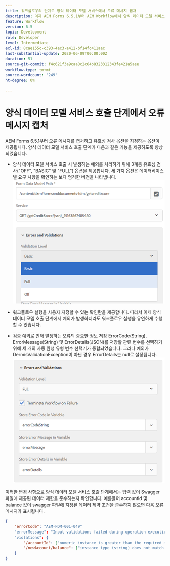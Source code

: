 ```yaml
---
title: 워크플로우의 단계로 양식 데이터 모델 서비스에서 오류 메시지 캡처
description: 이제 AEM Forms 6.5.1부터 AEM Workflow에서 양식 데이터 모델 서비스 호출 을 단계로 사용할 때 생성된 오류 메시지를 캡처할 수 있습니다. 워크플로.
feature: Workflow
version: 6.5
topic: Development
role: Developer
level: Intermediate
exl-id: 8cae155c-c393-4ac3-a412-bf14fc411aac
last-substantial-update: 2020-06-09T00:00:00Z
duration: 51
source-git-commit: f4c621f3a9caa8c2c64b8323312343fe421a5aee
workflow-type: tm+mt
source-wordcount: '249'
ht-degree: 0%

---
```


# 양식 데이터 모델 서비스 호출 단계에서 오류 메시지 캡처

AEM Forms 6.5.1부터 오류 메시지를 캡처하고 유효성 검사 옵션을 지정하는 옵션이 제공됩니다. 양식 데이터 모델 서비스 호출 단계가 다음과 같은 기능을 제공하도록 향상되었습니다.

* 양식 데이터 모델 서비스 호출 시 발생하는 예외를 처리하기 위해 3계층 유효성 검사(&quot;OFF&quot;, &quot;BASIC&quot; 및 &quot;FULL&quot;) 옵션을 제공합니다. 세 가지 옵션은 데이터베이스별 요구 사항을 확인하는 보다 엄격한 버전을 나타냅니다.
  ![유효성 검사 수준](assets/validation-level.PNG)

* 워크플로우 실행을 사용자 지정할 수 있는 확인란을 제공합니다. 따라서 이제 양식 데이터 모델 호출 단계에서 예외가 발생하더라도 워크플로우 실행을 유연하게 수행할 수 있습니다.

* 검증 예외로 인해 발생하는 오류의 중요한 정보 저장 ErrorCode(String), ErrorMessage(String) 및 ErrorDetails(JSON)를 저장할 관련 변수를 선택하기 위해 세 개의 자동 완성 유형 변수 선택기가 통합되었습니다. 그러나 예외가 DermisValidationException이 아닌 경우 ErrorDetails는 null로 설정됩니다.
  ![오류 메시지 캡처](assets/fdm-error-details.PNG)

이러한 변경 사항으로 양식 데이터 모델 서비스 호출 단계에서는 입력 값이 Swagger 파일에 제공된 데이터 제한을 준수하는지 확인합니다. 예를들어 accountId 및 balance 값이 swagger 파일에 지정된 데이터 제약 조건을 준수하지 않으면 다음 오류 메시지가 표시됩니다.

```json
{
    "errorCode": "AEM-FDM-001-049"
    "errorMessage": "Input validations failed during operation execution"
    "violations": {
        "/accountId": ["numeric instance is greater than the required maximum (maximum: 20, found: 97)"],
        "/newAccount/balance": ["instance type (string) does not match any allowed primitive type (allowed: [\"integer\",\"number\"])"]
    }   
}
```
